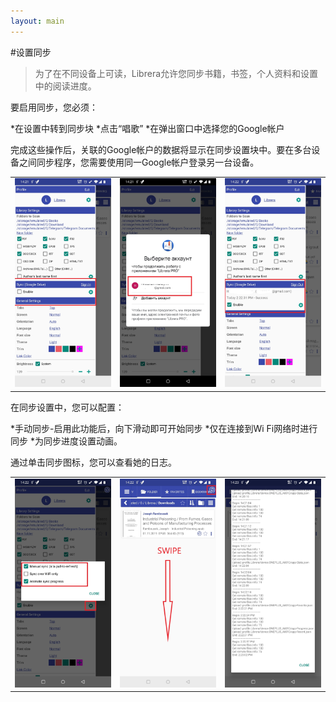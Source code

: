 ```yaml
---
layout: main
---
```


#设置同步


>为了在不同设备上可读，Librera允许您同步书籍，书签，个人资料和设置中的阅读进度。

要启用同步，您必须：

*在设置中转到同步块
*点击“唱歌”
*在弹出窗口中选择您的Google帐户
 
完成这些操作后，关联的Google帐户的数据将显示在同步设置块中。要在多台设备之间同步程序，您需要使用同一Google帐户登录另一台设备。

||||
|-|-|-|
|![](1.jpg)|![](2.jpg)|![](3.jpg)|

在同步设置中，您可以配置：

*手动同步-启用此功能后，向下滑动即可开始同步
*仅在连接到Wi Fi网络时进行同步
*为同步进度设置动画。

通过单击同步图标，您可以查看她的日志。

||||
|-|-|-|
|![](32.jpg)|![](41.jpg)|![](42.jpg)|
